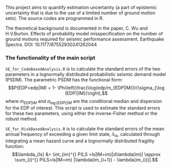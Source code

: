 This project aims to quantify estimation uncertainty (a part of epistemic uncertainty that is due to the use of a limited number of ground motion sets). The source codes are programmed in R.

The theoretical background is documented in the paper, C. Wu and H.V.Burton. Effects of probability model misspecification on the number of ground motions required for seismic performance assessment. Earthquake Spectra. DOI: 10.1177/87552930241262044


### The functionality of the main script

`SE_for_CodeBasedAnalysis.R` is to calculate the standard errors of the two parameters in a lognormally distributed probabilistic seismic demand model (PSDM). The parametric PSDM has the functional form:
$$P(EDP>edp|IM) = 1- \Phi\left(\frac{\log(edp/m_{EDP|IM})}{\sigma_{\log (EDP)|IM}}\right),$$
where $m_{EDP|IM}$ and $\sigma_{\log(EDP)|IM}$ are the conditional median and dispersion for the EDP of interest. 
This script is used to estimate the standard errors for these two parameters, using either the inverse-Fisher method or the robust method. 

`SE_for_RiskBasedAnalysis.R` is to calculate the standard errors of the  mean annual frequency of exceeding a given limit state, $\lambda_{ls}$, calculated through integrating a mean hazard curve and a lognormally distributed fragility function:
$$\lambda_{ls} &= \int_{im}^{} P(LS >ls|IM=im)|d\lambda(im)| \approx \sum_{i}^{} P(LS>ls|IM=im) |\lambda(im_{i+1}) - \lambda(im_{i})|.$$

